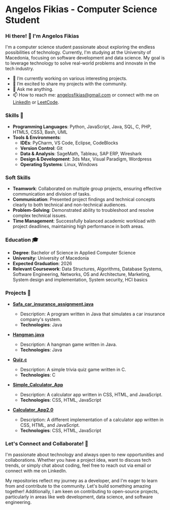 # Angelos Fikias - Computer Science Student

### Hi there! 👋 I'm Angelos Fikias

I'm a computer science student passionate about exploring the endless possibilities of technology. Currently, I'm studying at the University of Macedonia, focusing on software development and data science. My goal is to leverage technology to solve real-world problems and innovate in the tech industry.

- 🌱 I’m currently working on various interesting projects.
- 🔭 I’m excited to share my projects with the community.
- 💬 Ask me anything.
- 📫 How to reach me: [angelosfikias@gmail.com](mailto:angelosfikias@gmail.com) or connect with me on [LinkedIn](https://www.linkedin.com/in/angelos-fikias-bb2761294/) or [LeetCode](https://leetcode.com/u/angelosfikias/).

### Skills 🚀

- **Programming Languages**: Python, JavaScript, Java, SQL, C, PHP, HTML5, CSS3, Bash, UML
- **Tools & Environments**:
  - **IDEs**: PyCharm, VS Code, Eclipse, CodeBlocks
  - **Version Control**: Git
  - **Data & Analysis**: SageMath, Tableau, SAP ERP, Wireshark
  - **Design & Development**: 3ds Max, Visual Paradigm, Wordpress
  - **Operating Systems**: Linux, Windows

### Soft Skills

- **Teamwork**: Collaborated on multiple group projects, ensuring effective communication and division of tasks.
- **Communication**: Presented project findings and technical concepts clearly to both technical and non-technical audiences.
- **Problem-Solving**: Demonstrated ability to troubleshoot and resolve complex technical issues.
- **Time Management**: Successfully balanced academic workload with project deadlines, maintaining high performance in both areas.

### Education 🎓

- **Degree**: Bachelor of Science in Applied Computer Science
- **University**: University of Macedonia
- **Expected Graduation**: 2026
- **Relevant Coursework**: Data Structures, Algorithms, Database Systems, Software Engineering, Networks, OS and Architecture, Marketing, System design and implementation, System security, HCI basics

### Projects 🌟

- **[Safa_car_insurance_assignment.java](https://github.com/AngelosFikias0/Safa_car_insurance_assignment.java)**
  - Description: A program written in Java that simulates a car insurance company's system.
  - **Technologies**: Java

- **[Hangman.java](https://github.com/AngelosFikias0/Hangman.java)**
  - Description: A hangman game written in Java.
  - **Technologies**: Java

- **[Quiz.c](https://github.com/AngelosFikias0/Quiz.c)**
  - Description: A simple trivia quiz game written in C.
  - **Technologies**: C

- **[Simple_Calculator_App](https://github.com/AngelosFikias0/Simple_Calculator_App)**
  - Description: A calculator app written in CSS, HTML, and JavaScript.
  - **Technologies**: CSS, HTML, JavaScript

- **[Calculator_App2.0](https://github.com/AngelosFikias0/Calculator_App2.0)**
  - Description: A different implementation of a calculator app written in CSS, HTML, and JavaScript.
  - **Technologies**: CSS, HTML, JavaScript

### Let's Connect and Collaborate! 🤝

I'm passionate about technology and always open to new opportunities and collaborations. Whether you have a project idea, want to discuss tech trends, or simply chat about coding, feel free to reach out via email or connect with me on LinkedIn.

My repositories reflect my journey as a developer, and I'm eager to learn from and contribute to the community. Let's build something amazing together! Additionally, I am keen on contributing to open-source projects, particularly in areas like web development, data science, and software engineering.
